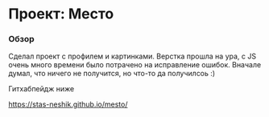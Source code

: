 # Проект: Место

### Обзор
Сделал проект с профилем и картинками. 
Верстка прошла на ура, с JS очень много времени было потрачено на исправление ошибок.
Вначале думал, что ничего не получится, но что-то да получилсоь :)

Гитхабпейдж ниже


https://stas-neshik.github.io/mesto/